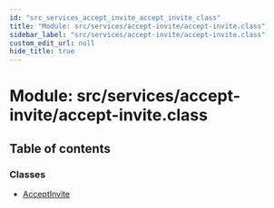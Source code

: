```yaml
---
id: "src_services_accept_invite_accept_invite_class"
title: "Module: src/services/accept-invite/accept-invite.class"
sidebar_label: "src/services/accept-invite/accept-invite.class"
custom_edit_url: null
hide_title: true
---
```


# Module: src/services/accept-invite/accept-invite.class

## Table of contents

### Classes

- [AcceptInvite](../classes/src_services_accept_invite_accept_invite_class.acceptinvite.md)
